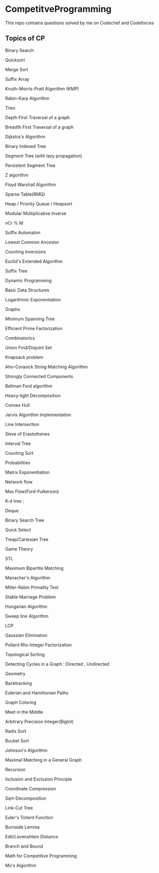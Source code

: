 # CompetitveProgramming
This repo contains questions solved by me on Codechef and Codeforces

## Topics of CP

Binary Search

Quicksort

Merge Sort

Suffix Array

Knuth-Morris-Pratt Algorithm (KMP)

Rabin-Karp Algorithm

Tries

Depth First Traversal of a graph

Breadth First Traversal of a graph

Dijkstra's Algorithm

Binary Indexed Tree

Segment Tree (with lazy propagation)

Persistent Segment Tree

Z algorithm

Floyd Warshall Algorithm

Sparse Table(RMQ)

Heap / Priority Queue / Heapsort

Modular Multiplicative Inverse

nCr % M

Suffix Automaton

Lowest Common Ancestor

Counting Inversions

Euclid's Extended Algorithm

Suffix Tree

Dynamic Programming

Basic Data Structures

Logarithmic Exponentiation

Graphs

Minimum Spanning Tree

Efficient Prime Factorization

Combinatorics

Union Find/Disjoint Set

Knapsack problem

Aho-Corasick String Matching Algorithm

Strongly Connected Components

Bellman Ford algorithm

Heavy-light Decomposition

Convex Hull

Jarvis Algorithm Implementation

Line Intersection

Sieve of Erastothenes

Interval Tree

Counting Sort

Probabilities

Matrix Exponentiation

Network flow

Max Flow(Ford-Fulkerson)

K-d tree :

Deque

Binary Search Tree

Quick Select

Treap/Cartesian Tree

Game Theory

STL

Maximum Bipartite Matching

Manacher's Algorithm

Miller-Rabin Primality Test

Stable Marriage Problem

Hungarian Algorithm

Sweep line Algorithm

LCP

Gaussian Elimination

Pollard Rho Integer Factorization

Topological Sorting

Detecting Cycles in a Graph : Directed , Undirected

Geometry

Backtracking

Eulerian and Hamiltonian Paths

Graph Coloring

Meet in the Middle

Arbitrary Precision Integer(BigInt)

Radix Sort

Bucket Sort

Johnson's Algorithm

Maximal Matching in a General Graph

Recursion

Inclusion and Exclusion Principle

Coordinate Compression

Sqrt-Decomposition

Link-Cut Tree

Euler's Totient Function

Burnside Lemma

Edit/Levenshtein Distance

Branch and Bound

Math for Competitive Programming

Mo's Algorithm
